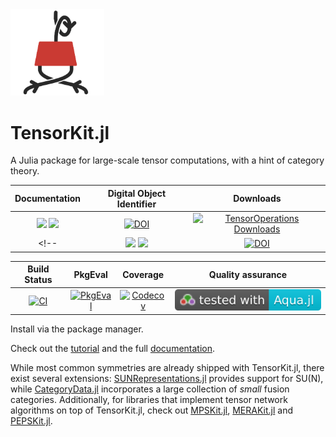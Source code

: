 <picture>
    <source media="(prefers-color-scheme: dark)" srcset="https://github.com/Jutho/TensorKit.jl/blob/master/docs/src/assets/logo-dark.svg">
    <img alt="TensorKit.jl logo" src="https://github.com/Jutho/TensorKit.jl/blob/master/docs/src/assets/logo.svg" width="150">
</picture>

# TensorKit.jl

A Julia package for large-scale tensor computations, with a hint of category theory.

| **Documentation** | **Digital Object Identifier** | **Downloads** |
|:-----------------:|:-----------------------------:|:-------------:|
| [![][docs-stable-img]][docs-stable-url] [![][docs-dev-img]][docs-dev-url] | [![DOI][doi-img]][doi-url] | [![TensorOperations Downloads][downloads-img]][downloads-url] |
<!-- | [![][docs-stable-img]][docs-stable-url] [![][docs-dev-img]][docs-dev-url] | [![DOI][doi-img]][doi-url] | [![TensorOperations Downloads][downloads-img]][downloads-url] | -->

| **Build Status** | **PkgEval** | **Coverage** | **Quality assurance** |
|:----------------:|:------------:|:------------:|:---------------------:|
| [![CI][ci-img]][ci-url] | [![PkgEval][pkgeval-img]][pkgeval-url] | [![Codecov][codecov-img]][codecov-url] | [![Aqua QA][aqua-img]][aqua-url] |


[docs-stable-img]: https://img.shields.io/badge/docs-stable-blue.svg
[docs-stable-url]: https://jutho.github.io/TensorKit.jl/stable

[docs-dev-img]: https://img.shields.io/badge/docs-dev-blue.svg
[docs-dev-url]: https://jutho.github.io/TensorKit.jl/latest

[doi-img]: https://zenodo.org/badge/DOI/10.5281/zenodo.8421339.svg
[doi-url]: https://doi.org/10.5281/zenodo.8421339

[downloads-img]:
  https://shields.io/endpoint?url=https://pkgs.genieframework.com/api/v1/badge/TensorKit
[downloads-url]: https://pkgs.genieframework.com?packages=TensorKit

[ci-img]: https://github.com/Jutho/TensorKit.jl/workflows/CI/badge.svg
[ci-url]:
  https://github.com/Jutho/TensorKit.jl/actions?query=workflow%3ACI

[pkgeval-img]: https://JuliaCI.github.io/NanosoldierReports/pkgeval_badges/T/TensorKit.svg
[pkgeval-url]: https://JuliaCI.github.io/NanosoldierReports/pkgeval_badges/T/TensorKit.html

[codecov-img]:
  https://codecov.io/gh/Jutho/TensorKit.jl/branch/master/graph/badge.svg
[codecov-url]: https://codecov.io/gh/Jutho/TensorKit.jl

[aqua-img]: https://raw.githubusercontent.com/JuliaTesting/Aqua.jl/master/badge.svg
[aqua-url]: https://github.com/JuliaTesting/Aqua.jl

Install via the package manager.

Check out the [tutorial](https://jutho.github.io/TensorKit.jl/stable/man/tutorial/) and the full [documentation](https://jutho.github.io/TensorKit.jl/stable).


While most common symmetries are already shipped with TensorKit.jl, there exist several extensions: [SUNRepresentations.jl](https://github.com/maartenvd/SUNRepresentations.jl) provides support for SU(N), while [CategoryData.jl](https://github.com/lkdvos/CategoryData.jl) incorporates a large collection of *small* fusion categories.
Additionally, for libraries that implement tensor network algorithms on top of TensorKit.jl, check out [MPSKit.jl](https://github.com/maartenvd/MPSKit.jl), [MERAKit.jl](https://github.com/mhauru/MERAKit.jl) and [PEPSKit.jl](https://github.com/quantumghent/PEPSKit.jl).
